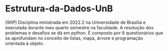 # Estrutura-da-Dados-UnB
[WIP] Disciplina ministrada em 2022.2 na Universidade de Brasília e executada durante meu quarto semestre na faculdade. A resolução dos problemas e desafios se dá em python. É composto por 8 questionários que se aprofundam no conceito de listas, mapa, árvore e programação orientada à objeto.
